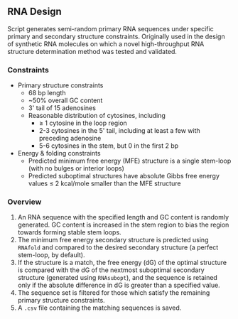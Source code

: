 ## RNA Design

Script generates semi-random primary RNA sequences under specific primary and secondary structure constraints. Originally used in the design of synthetic RNA molecules on which a novel high-throughput RNA structure determination method was tested and validated. 

### Constraints
* Primary structure constraints
  * 68 bp length
  * ~50% overall GC content
  * 3' tail of 15 adenosines
  * Reasonable distribution of cytosines, including
    * ≥ 1 cytosine in the loop region
    * 2-3 cytosines in the 5' tail, including at least a few with preceding adenosine
    * 5-6 cytosines in the stem, but 0 in the first 2 bp
* Energy & folding constraints
  * Predicted minimum free energy (MFE) structure is a single stem-loop (with no bulges or interior loops)
  * Predicted suboptimal structures have absolute Gibbs free energy values ≤ 2 kcal/mole smaller than the MFE structure

### Overview
1. An RNA sequence with the specified length and GC content is randomly generated. GC content is increased in the stem region to bias the region towards forming stable stem loops. 
2. The minimum free energy secondary structure is predicted using `RNAfold` and compared to the desired secondary structure (a perfect stem-loop, by default). 
3. If the structure is a match, the free energy (dG) of the optimal structure is compared with the dG of the nextmost suboptimal secondary structure (generated using `RNAsubopt`), and the sequence is retained only if the absolute difference in dG is greater than a specified value. 
4. The sequence set is filtered for those which satisfy the remaining primary structure constraints.
5. A `.csv` file containing the matching sequences is saved. 

